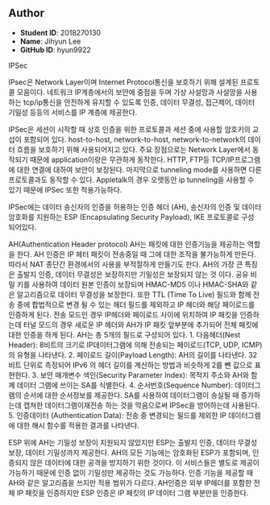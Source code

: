 
## Author
 - **Student ID**: 2018270130
 - **Name**: Jihyun Lee
 - **GitHub ID**: hyun9922

IPSec

IPsec은 Network Layer이며 Internet Protocol통신을 보호하기 위해 설계된  프로토콜 모음이다. 네트워크 IP계층에서의 보안에 중점을 두며 가상 사설망과 사설망을 사용하는 tcp/ip통신을 안전하게 유지할 수 있도록 인증, 데이터 무결성, 접근제어, 데이터 기밀성 등등의 서비스를 IP 계층에 제공한다. 

IPSec은 세션이 시작할 때 상호 인증을 위한 프로토콜과 세션 중에 사용할 암호키의 교섭이 포함되어 있다. host-to-host, network-to-host, network-to-network의 데이터 흐름을  보호하기 위해 사용되어지고 있다. 
주요 장점으로는 Network Layer에서 동작되기 때문에 application이랑은 무관하게 동작한다. HTTP, FTP등 TCP/IP프로그램에 대한 연결에 대하여 보안이 보장된다. 마지막으로 tunneling mode를 사용하면 다른 프로토콜과도 동작할 수 있다. Appletalk의 경우 오랫동안 ip tunneling을 사용할 수 있기 때문에 IPSec 또한 적용가능하다.

IPSec에는 데이터 송신자의 인증을 허용하는 인증 헤더 (AH), 송신자의 인증 및 데이터 암호화를 지원하는 ESP (Encapsulating Security Payload), IKE 프로토콜로 구성 되어있다.

AH(Authentication Header protocol)
AH는 패킷에 대한 인증기능을 제공하는 역할을 한다. AH 인증은 IP 헤터 패킷이 전송중일 때 그에 대한 조작을 불가능하게 만든다. 따라서 NAT 종단간 환경에서의 사용을 부적절하게 만들기도 한다. AH의 가장 큰 특징은 출발지 인증, 데이터 무결성은 보장하지만 기밀성은 보장되지 않는 것 이다. 공유 비밀 키를 사용하여 데이터 원본 인증이 보장되며 HMAC-MD5 이나 HMAC-SHA와 같은 알고리즘으로 데이터 무결성을 보장한다. 또한 TTL (Time To Live) 필드와 함께 전송 중에 합법적으로 변경 될 수 있는 헤더 필드를 제외하고 IP 헤더와 해당 페이로드를 인증하게 된다. 전송 모드인 경우 IP헤더와 페이로드 사이에 위치하여 IP 패킷을 인증하는데 터널 모드의 경우 새로운 IP 헤더와 AH가 IP 패킷 앞부분에 추가되어 전체 패킷에 대한 인증을 하게 된다. 
AH는 총 5개의 필드로 구성되어 있다. 1. 다음헤더(Nest Header): 8비트의 크기로 IP데이터그램에 의해 전송되는 페이로드(TCP, UDP, ICMP)의 유형을 나타낸다. 
2. 페이로드 길이(Payload Length):  AH의 길이를 나타낸다. 32비트 단위로 측정되어 IPv6 의 헤더 길이를 계산하는 방법과 비슷하게 2를 뺀 값으로 표현한다. 
3. 보안 매개변수 색인(Security Parameter Index): 목적지 주소와 AH와 함께 데이터 그램에 쓰이는 SA를 식별한다. 
4. 순서번호(Sequence Number): 데이터그램의 순서에 대한 순서정보를 제공한다. SA를 사용하여 데이터그램이 송실될 때 증가하는데 캡쳐한 데이터그램이재전송 하는 것을 막음으로써 IPSec을 방어하는데 사용된다.
5. 인증데이터 (Authentication Data): 전송 중 변경되는 필드를 제외한 IP 데이터그램에 대한 해시 함수를 적용한 결과를 나타낸다. 

ESP
위에 AH는 기밀성 보장이 지원되지 않았지만 ESP는 출발지 인증, 데이터 무결성 보장, 데이터 기밀성까지 제공한다. AH의 모든 기능에는 암호화된 ESP가 포함되며, 인증되지 않은 데이터에 대한 공격을 방지하기 위한 것이다. 이 서비스들은 별도로 제공이 가능하기 때문에 인증 없이 기밀성만 제공하는 것도 가능하다. 인증 기능을 제공할 때 AH와 같은 알고리즘을 쓰지만 적용 범위가 다르다. AH인증은 외부 IP헤더를 포함한 전체 IP 패킷을 인증하지만 ESP 인증은 IP 패킷의 IP 데이터 그램 부분만을 인증한다. 
